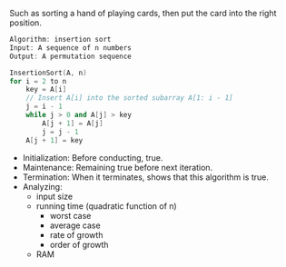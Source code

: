 Such as sorting a hand of playing cards,
then put the card into the right position.


```cpp
Algorithm: insertion sort
Input: A sequence of n numbers
Output: A permutation sequence

InsertionSort(A, n)
for i = 2 to n
    key = A[i]
    // Insert A[i] into the sorted subarray A[1: i - 1]
    j = i - 1
    while j > 0 and A[j] > key
        A[j + 1] = A[j]
        j = j - 1
    A[j + 1] = key
```


* Initialization: Before conducting, true.
* Maintenance: Remaining true before next iteration.
* Termination: When it terminates, shows that this algorithm is true.
* Analyzing:
  * input size
  * running time (quadratic function of n)
    * worst case
    * average case
    * rate of growth
    * order of growth
  * RAM
  


